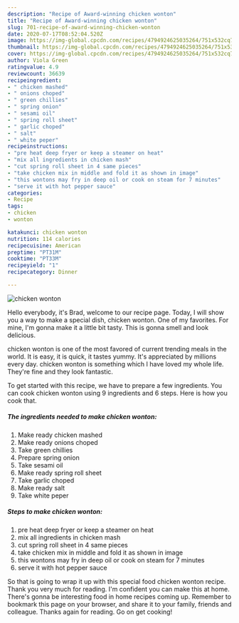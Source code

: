 ```yaml
---
description: "Recipe of Award-winning chicken wonton"
title: "Recipe of Award-winning chicken wonton"
slug: 701-recipe-of-award-winning-chicken-wonton
date: 2020-07-17T08:52:04.520Z
image: https://img-global.cpcdn.com/recipes/4794924625035264/751x532cq70/chicken-wonton-recipe-main-photo.jpg
thumbnail: https://img-global.cpcdn.com/recipes/4794924625035264/751x532cq70/chicken-wonton-recipe-main-photo.jpg
cover: https://img-global.cpcdn.com/recipes/4794924625035264/751x532cq70/chicken-wonton-recipe-main-photo.jpg
author: Viola Green
ratingvalue: 4.9
reviewcount: 36639
recipeingredient:
- " chicken mashed"
- " onions choped"
- " green chillies"
- " spring onion"
- " sesami oil"
- " spring roll sheet"
- " garlic choped"
- " salt"
- " white peper"
recipeinstructions:
- "pre heat deep fryer or keep a steamer on heat"
- "mix all ingredients in chicken mash"
- "cut spring roll sheet in 4 same pieces"
- "take chicken mix in middle and fold it as shown in image"
- "this wontons may fry in deep oil or cook on steam for 7 minutes"
- "serve it with hot pepper sauce"
categories:
- Recipe
tags:
- chicken
- wonton

katakunci: chicken wonton 
nutrition: 114 calories
recipecuisine: American
preptime: "PT31M"
cooktime: "PT33M"
recipeyield: "1"
recipecategory: Dinner

---
```



![chicken wonton](https://img-global.cpcdn.com/recipes/4794924625035264/751x532cq70/chicken-wonton-recipe-main-photo.jpg)

Hello everybody, it's Brad, welcome to our recipe page. Today, I will show you a way to make a special dish, chicken wonton. One of my favorites. For mine, I'm gonna make it a little bit tasty. This is gonna smell and look delicious.

chicken wonton is one of the most favored of current trending meals in the world. It is easy, it is quick, it tastes yummy. It's appreciated by millions every day. chicken wonton is something which I have loved my whole life. They're fine and they look fantastic.




To get started with this recipe, we have to prepare a few ingredients. You can cook chicken wonton using 9 ingredients and 6 steps. Here is how you cook that.

<!--inarticleads1-->

##### The ingredients needed to make chicken wonton:

1. Make ready  chicken mashed
1. Make ready  onions choped
1. Take  green chillies
1. Prepare  spring onion
1. Take  sesami oil
1. Make ready  spring roll sheet
1. Take  garlic choped
1. Make ready  salt
1. Take  white peper




<!--inarticleads2-->

##### Steps to make chicken wonton:

1. pre heat deep fryer or keep a steamer on heat
1. mix all ingredients in chicken mash
1. cut spring roll sheet in 4 same pieces
1. take chicken mix in middle and fold it as shown in image
1. this wontons may fry in deep oil or cook on steam for 7 minutes
1. serve it with hot pepper sauce




So that is going to wrap it up with this special food chicken wonton recipe. Thank you very much for reading. I'm confident you can make this at home. There's gonna be interesting food in home recipes coming up. Remember to bookmark this page on your browser, and share it to your family, friends and colleague. Thanks again for reading. Go on get cooking!
